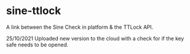 # sine-ttlock
A link between the Sine Check in platform &amp; the TTLock API.

25/10/2021
Uploaded new version to the cloud with a check for if the key safe needs to be opened.
